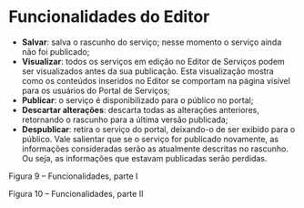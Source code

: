 # Funcionalidades do Editor

* **Salvar**: salva o rascunho do serviço; nesse momento o serviço ainda não foi publicado;
* **Visualizar**: todos os serviços em edição no Editor de Serviços podem ser visualizados antes da sua publicação. Esta visualização mostra como os conteúdos inseridos no Editor se comportam na página visível para os usuários do Portal de Serviços;
* **Publicar**: o serviço é disponibilizado para o público no portal;
* **Descartar alterações**: descarta todas as alterações anteriores, retornando o rascunho para a última versão publicada;
* **Despublicar**: retira o serviço do portal, deixando-o de ser exibido para o público. Vale salientar que se o serviço for publicado novamente, as informações consideradas serão as atualmente descritas no rascunho. Ou seja, as informações que estavam publicadas serão perdidas.


Figura 9 – Funcionalidades, parte I

Figura 10 – Funcionalidades, parte II